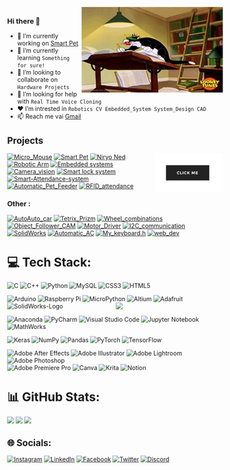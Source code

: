 
<img align="right" src="https://github.com/The-Kriz/The-Kriz/blob/main/Gif/gif1.gif" alt="Hola Coders" width="330" height="200"/>

### Hi there 👋

- 🔭 I’m currently working on [Smart Pet](https://github.com/The-Kriz/Smart_pet)          
- 🌱 I’m currently learning `Something for sure!` 
- 👯 I’m looking to collaborate on `Hardware Projects`
- 🤔 I’m looking for help with `Real Time Voice Cloning`
- ❤  I’m intrested in `Robotics CV Embedded_System System_Design CAD` 
- 📫 Reach me vai [Gmail](mailto:Harikrishnanm220b+github@gmail.com)

                            
                            
                            
## Projects 
<img src="https://github.com/The-Kriz/The-Kriz/blob/main/Gif/button221.gif" width="160" align="right" />

 [![Micro_Mouse](https://custom-icon-badges.herokuapp.com/badge/-MICRO%20MOUSE-White?style=for-the-badge&logoColor=white&logo=copilot&color=black)](https://github.com/The-Kriz/Micro_Mouse)
 [![Smart Pet](https://custom-icon-badges.herokuapp.com/badge/-SMART%20PET-White?style=for-the-badge&logoColor=white&logo=squirrel&color=black)](https://github.com/The-Kriz/Smart_pet)
 [![Niryo Ned](https://custom-icon-badges.herokuapp.com/badge/-Niryo%20Ned-white?style=for-the-badge&logoColor=white&color=black&logo=robotic-arm3)](https://github.com/The-Kriz/Niryo_Ned)
 [![Robotic Arm](https://custom-icon-badges.herokuapp.com/badge/-Robotic%20Arm-white?style=for-the-badge&logoColor=white&color=black&logo=robotic-arm3)](https://github.com/The-Kriz/Robotic_Arm)
 [![Embedded systems](https://custom-icon-badges.herokuapp.com/badge/-Embedded%20systems-white?style=for-the-badge&logoColor=white&color=black&logo=infinity)](https://github.com/The-Kriz/Embedded_systems)
 [![Camera_vision](https://custom-icon-badges.herokuapp.com/badge/Computer%20Vision-White?style=for-the-badge&logoColor=white&logo=device-camera-video&color=black)](https://github.com/The-Kriz/Computer_Vision)
 [![Smart lock system](https://custom-icon-badges.herokuapp.com/badge/-RFID%20DOOR_LOCK_SYSTEM-White?style=for-the-badge&logoColor=white&logo=broadcast&color=black)](https://github.com/The-Kriz/Embedded_systems/tree/main/RFID_Door_lock_System)
 [![Smart-Attendance-system](https://custom-icon-badges.herokuapp.com/badge/-Smart_Attendance_system-White?style=for-the-badge&logoColor=white&logo=check-circle&color=black)](https://github.com/The-Kriz/Embedded_systems/tree/main/Smart_Attendance_system_main)
[![Automatic_Pet_Feeder](https://custom-icon-badges.herokuapp.com/badge/-Automatic%20Pet_Feeder-White?style=for-the-badge&logoColor=white&logo=dog&color=black)](https://github.com/The-Kriz/Embedded_systems/tree/main/Automatic_Pet_Feeder)
[![RFID_attendance](https://custom-icon-badges.herokuapp.com/badge/-RFID_Attendance_system-White?style=for-the-badge&logoColor=white&logo=id-badge&color=black)](https://github.com/The-Kriz/Embedded_systems/tree/main/RFID_Attendance_System)

### Other : </br>
[![AutoAuto_car](https://custom-icon-badges.herokuapp.com/badge/-AutoAuto%20car-White?style=for-the-badge&logoColor=white&color=black&logo=copilot)](https://github.com/The-Kriz/AutoAuto_car)
[![Tetrix_Prizm](https://custom-icon-badges.herokuapp.com/badge/-Tetrix%20Prizm-White?style=for-the-badge&logoColor=white&color=black&logo=cpu)](https://github.com/The-Kriz/Tetrix_Prizm_Controller)
[![Wheel_combinations](https://custom-icon-badges.herokuapp.com/badge/-Wheel%20combinations-White?style=for-the-badge&logoColor=white&color=black&logo=tools)](https://github.com/The-Kriz/Wheel_combinations)
[![Object_Follower_CAM](https://custom-icon-badges.herokuapp.com/badge/-Object%20Follower-White?style=for-the-badge&logo=device-camera-video&Color=white&color=black)](https://github.com/The-Kriz/Object_Follower_CAM)
[![Motor_Driver](https://custom-icon-badges.herokuapp.com/badge/-Motor%20Driver-White?style=for-the-badge&logoColor=white&color=black&logo=sliders)](https://github.com/The-Kriz/Embedded_systems/tree/main/Motor_Driver)
[![I2C_communication](https://custom-icon-badges.herokuapp.com/badge/-i2c%20communication-White?style=for-the-badge&logoColor=white&color=black&logo=pulse)](https://github.com/The-Kriz/Embedded_systems/tree/main/I2C_communication)
[![SolidWorks](https://custom-icon-badges.herokuapp.com/badge/-Solid%20Works-White?style=for-the-badge&logoColor=white&color=black&logo=solidworks)](https://github.com/The-Kriz/SolidWorks)
[![Automatic_AC](https://custom-icon-badges.herokuapp.com/badge/-Automatic%20a/c-White?style=for-the-badge&logoColor=white&logo=home&color=black)](https://github.com/The-Kriz/Embedded_systems/tree/main/Automatic_AC)
[![My_keyboard.h](https://custom-icon-badges.herokuapp.com/badge/-My%20Keyboard.h-White?style=for-the-badge&logo=typography&Color=white&color=black)](https://github.com/The-Kriz/Embedded_systems/tree/main/My_keyboard.h)
[![web_dev](https://custom-icon-badges.herokuapp.com/badge/-WEB%20Dev-White?style=for-the-badge&logo=browser&Color=white&color=black)](https://github.com/The-Kriz/Web_Dev)




# 💻 Tech Stack: 

                    
                        
![C](https://img.shields.io/badge/c-%2300599C.svg?style=for-the-badge&logo=c&logoColor=white) 
![C++](https://img.shields.io/badge/c++-%2300599C.svg?style=for-the-badge&logo=c%2B%2B&logoColor=white) 
![Python](https://img.shields.io/badge/python-3670A0?style=for-the-badge&logo=python&logoColor=ffdd54) 
![MySQL](https://img.shields.io/badge/mysql-%2300f.svg?style=for-the-badge&logo=mysql&logoColor=white) 
![CSS3](https://img.shields.io/badge/css3-%231572B6.svg?style=for-the-badge&logo=css3&logoColor=white)
![HTML5](https://img.shields.io/badge/html5-%23E34F26.svg?style=for-the-badge&logo=html5&logoColor=white)


![Arduino](https://img.shields.io/badge/-Arduino-00979D?style=for-the-badge&logo=Arduino&logoColor=white) 
![Raspberry Pi](https://img.shields.io/badge/-RaspberryPi-C51A4A?style=for-the-badge&logo=Raspberry-Pi) 
![MicroPython](https://img.shields.io/badge/-MicroPython-%23FA0F00?style=for-the-badge&logo=micropython-new-logo1&logoColor=white) 
<img align="right" src="https://media1.giphy.com/media/VjAB0fOmK15Ze/giphy.gif?cid=ecf05e47lm9hk1zhw61y3k6nn6p0b0fd7m1qi9ouhjqa87yb&rid=giphy.gif&ct=g" width="250" />
![Altium](https://img.shields.io/badge/altium%20designer-A5915F?style=for-the-badge&logo=altium%20designer&logoColor=white)
![Adafruit](https://img.shields.io/badge/adafruit-000000?style=for-the-badge&logo=adafruit&logoColor=white)
![SolidWorks-Logo](https://custom-icon-badges.herokuapp.com/badge/-SOLID%20WORKS-White?style=for-the-badge&logoColor=white&logo=solidworks&color=red)


![Anaconda](https://img.shields.io/badge/Anaconda-%2344A833.svg?style=for-the-badge&logo=anaconda&logoColor=white) 
![PyCharm](https://img.shields.io/badge/pycharm-143?style=for-the-badge&logo=pycharm&logoColor=black&color=black&labelColor=green) 
![Visual Studio Code](https://img.shields.io/badge/Visual%20Studio%20Code-0078d7.svg?style=for-the-badge&logo=visual-studio-code&logoColor=white) 
![Jupyter Notebook](https://img.shields.io/badge/jupyter-%23FA0F00.svg?style=for-the-badge&logo=jupyter&logoColor=white) 
![MathWorks](https://img.shields.io/badge/MATLAB-EDB120.svg?style=for-the-badge&logo=&logoColor=white) 
  

![Keras](https://img.shields.io/badge/Keras-%23D00000.svg?style=for-the-badge&logo=Keras&logoColor=white) 
![NumPy](https://img.shields.io/badge/numpy-%23013243.svg?style=for-the-badge&logo=numpy&logoColor=white) 
![Pandas](https://img.shields.io/badge/pandas-%23150458.svg?style=for-the-badge&logo=pandas&logoColor=white) 
![PyTorch](https://img.shields.io/badge/PyTorch-%23EE4C2C.svg?style=for-the-badge&logo=PyTorch&logoColor=white) 
![TensorFlow](https://img.shields.io/badge/TensorFlow-%23FF6F00.svg?style=for-the-badge&logo=TensorFlow&logoColor=white) 

![Adobe After Effects](https://img.shields.io/badge/Adobe%20After%20Effects-9999FF.svg?style=for-the-badge&logo=Adobe%20After%20Effects&logoColor=white) 
![Adobe Illustrator](https://img.shields.io/badge/adobeillustrator-%23FF9A00.svg?style=for-the-badge&logo=adobeillustrator&logoColor=white) 
![Adobe Lightroom](https://img.shields.io/badge/Adobe%20Lightroom-31A8FF.svg?style=for-the-badge&logo=Adobe%20Lightroom&logoColor=white) 
![Adobe Photoshop](https://img.shields.io/badge/adobephotoshop-%2331A8FF.svg?style=for-the-badge&logo=adobephotoshop&logoColor=white) </br>
![Adobe Premiere Pro](https://img.shields.io/badge/Adobe%20Premiere%20Pro-9999FF.svg?style=for-the-badge&logo=Adobe%20Premiere%20Pro&logoColor=white) 
![Canva](https://img.shields.io/badge/Canva-%2300C4CC.svg?style=for-the-badge&logo=Canva&logoColor=white) 
![Krita](https://img.shields.io/badge/Krita-203759?style=for-the-badge&logo=krita&logoColor=EEF37B) 
![Notion](https://img.shields.io/badge/Notion-%23000000.svg?style=for-the-badge&logo=notion&logoColor=white)



# 📊 GitHub Stats:

<P align="center">
  
![](https://github-readme-streak-stats.herokuapp.com/?user=The-Kriz&theme=gotham&hide_border=true)
![](https://github-readme-stats.vercel.app/api?username=The-Kriz&theme=gotham&hide_border=true&include_all_commits=true&count_private=true)
[![](https://visitcount.itsvg.in/api?id=The-Kriz&label=Visitors&icon=3&pretty=false&color=9)](https://visitcount.itsvg.in)
<!-- ![](https://github-readme-stats.vercel.app/api/top-langs/?username=The-Kriz&theme=gotham&hide_border=true&include_all_commits=true&count_private=true)<br/> -->

</P>

## 🌐 Socials: 
[![Instagram](https://img.shields.io/badge/Instagram-%23E4405F.svg?style=for-the-badge&logo=Instagram&logoColor=white)](https://instagram.com/_edwin_jarvis) 
[![LinkedIn](https://img.shields.io/badge/LinkedIn-%230077B5.svg?style=for-the-badge&logo=linkedin&logoColor=white)](https://www.linkedin.com/in/harikrishnan-manoj) 
[![Facebook](https://img.shields.io/badge/Facebook-%231877F2.svg?style=for-the-badge&logo=Facebook&logoColor=white)](https://facebook.com/harikrishnan.m.94801)
[![Twitter](https://img.shields.io/badge/Twitter-%231DA1F2.svg?style=for-the-badge&logo=Twitter&logoColor=white)](https://twitter.com/_the_kriz) 
[![Discord](https://img.shields.io/static/v1?style=for-the-badge&message=Discord&color=5865F2&logo=Discord&logoColor=FFFFFF&label=)](https://discord.com//users/765116957413474354)

